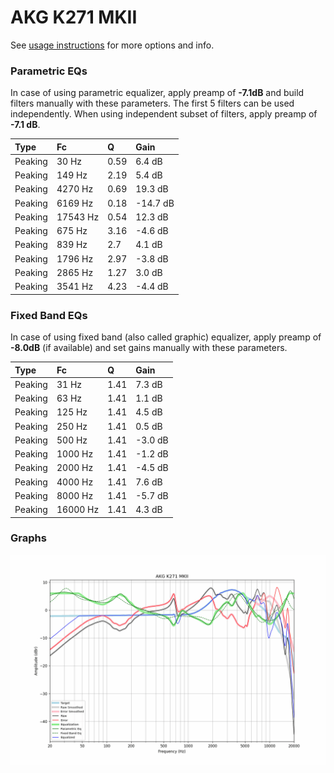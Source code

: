 # AKG K271 MKII
See [usage instructions](https://github.com/jaakkopasanen/AutoEq#usage) for more options and info.

### Parametric EQs
In case of using parametric equalizer, apply preamp of **-7.1dB** and build filters manually
with these parameters. The first 5 filters can be used independently.
When using independent subset of filters, apply preamp of **-7.1 dB**.

| Type    | Fc       |    Q | Gain     |
|:--------|:---------|:-----|:---------|
| Peaking | 30 Hz    | 0.59 | 6.4 dB   |
| Peaking | 149 Hz   | 2.19 | 5.4 dB   |
| Peaking | 4270 Hz  | 0.69 | 19.3 dB  |
| Peaking | 6169 Hz  | 0.18 | -14.7 dB |
| Peaking | 17543 Hz | 0.54 | 12.3 dB  |
| Peaking | 675 Hz   | 3.16 | -4.6 dB  |
| Peaking | 839 Hz   | 2.7  | 4.1 dB   |
| Peaking | 1796 Hz  | 2.97 | -3.8 dB  |
| Peaking | 2865 Hz  | 1.27 | 3.0 dB   |
| Peaking | 3541 Hz  | 4.23 | -4.4 dB  |

### Fixed Band EQs
In case of using fixed band (also called graphic) equalizer, apply preamp of **-8.0dB**
(if available) and set gains manually with these parameters.

| Type    | Fc       |    Q | Gain    |
|:--------|:---------|:-----|:--------|
| Peaking | 31 Hz    | 1.41 | 7.3 dB  |
| Peaking | 63 Hz    | 1.41 | 1.1 dB  |
| Peaking | 125 Hz   | 1.41 | 4.5 dB  |
| Peaking | 250 Hz   | 1.41 | 0.5 dB  |
| Peaking | 500 Hz   | 1.41 | -3.0 dB |
| Peaking | 1000 Hz  | 1.41 | -1.2 dB |
| Peaking | 2000 Hz  | 1.41 | -4.5 dB |
| Peaking | 4000 Hz  | 1.41 | 7.6 dB  |
| Peaking | 8000 Hz  | 1.41 | -5.7 dB |
| Peaking | 16000 Hz | 1.41 | 4.3 dB  |

### Graphs
![](./AKG%20K271%20MKII.png)